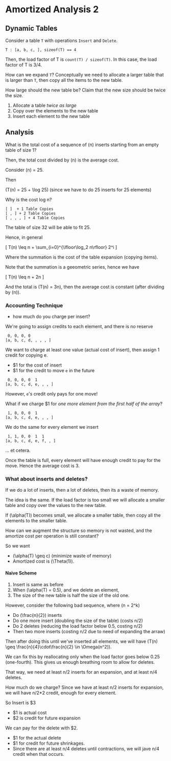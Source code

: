 # Amortized Analysis 2

## Dynamic Tables

Consider a table `T` with operations `Insert` and `Delete`.

`T : [a, b, c, ], sizeof(T) == 4`

Then, the load factor of T is `count(T) / sizeof(T)`. In this case, the load factor of T is 3/4.

How can we expand `T`? Conceptually we need to allocate a larger table that is larger than `T`, then copy all the items to the new table.

How large should the new table be? Claim that the new size should be twice the size.

1. Allocate a table *twice as large*
2. Copy over the elements to the new table
3. Insert each element to the new table

## Analysis
What is the total cost of a sequence of \(n\) inserts starting from an empty table of size 1?

Then, the total cost divided by \(n\) is the average cost.

Consider \(n\) = 25.

Then 

\(T(n) = 25 + \log 25\) (since we have to do 25 inserts for 25 elements) 

Why is the cost log n?

```
[ ]  + 1 Table Copies
[ , ] + 2 Table Copies
[ , , , ] + 4 Table Copies
```

The table of size 32 will be able to fit 25.

Hence, in general

\[
 T(n) \leq n + \sum_{i=0}^{\lfloor\log_2 n\rfloor} 2^i
\]

Where the summation is the cost of the table expansion (copying items).

Note that the summation is a geeometric series, hence we have

\[
 T(n) \leq n + 2n
\]

And the total is \(T(n) = 3n\), then the average cost is constant (after dividing by \(n\)).

### Accounting Technique

 * how much do you charge per insert?
  
We're going to assign credits to each element, and there is no reserve


```
 0, 0, 0, 0
[a, b, c, d, , , , ]
```


We want to charge at least one value (actual cost of insert), then assign 1 credit for copying e.

* $1 for the cost of insert
* $1 for the credit to move `e` in the future

```
 0, 0, 0, 0  1
[a, b, c, d, e, , , ]
```

However, `e`'s credit only pays for one move!

What if we charge $1 for *one more element from the first half of the array*?

```
 1, 0, 0, 0  1
[a, b, c, d, e, , , ]
```

We do the same for every element we insert


```
 1, 1, 0, 0  1  1
[a, b, c, d, e, f, , ]
```
... et cetera.

Once the table is full, every element will have enough credit to pay for the move. Hence the average cost is 3. 

### What about inserts and deletes?

If we do a lot of inserts, then a lot of deletes, then its a waste of memory.

The idea is the same. If the load factor is too small we will allocate a smaller table and copy over the values to the new table.

If \(\alpha(T)\) becomes small, we allocate a smaller table, then copy all the elements to the smaller table.

How can we augment the structure so memory is not wasted, and the amortize cost per operation is still constant?

So we want

* \(\alpha(T) \geq c\) (minimize waste of memory) 
* Amortized cost is \(\Theta(1)\).

#### Naive Scheme

1. Insert is same as before
2. When \(\alpha(T) = 0.5\), and we delete an element,
3. The size of the new table is half the size of the old one.

However, consider the following bad sequence, where \(n = 2^k\)


* Do \(\frac{n}{2}\) inserts
* Do one more insert (doubling the size of the table) (costs n/2)
* Do 2 deletes (reducing the load factor below 0.5, costing n/2)
* Then two more inserts (costing n/2 due to need of expanding the arraw)


Then after doing this until we've inserted all elements, we will have \(T(n) \geq \frac{n}{4}\cdot\frac{n}{2} \in \Omega(n^2)\).

We can fix this by reallocating only when the load factor goes below 0.25 (one-fourth). This gives us enough breathing room to allow for deletes.

That way, we need at least n/2 inserts for an expansion, and at least n/4 deletes.

How much do we charge? Since we have at least n/2 inserts for expansion, we will have n/2*2 credit, enough for every element.


So Insert is $3
  * $1 is actual cost
  * $2 is credit for future expansion

We can pay for the delete with $2.
  * $1 for the actual delete
  * $1 for credit for future shrinkages.
  * Since there are at least n/4 deletes until contractions, we will jave n/4 credit when that occurs.